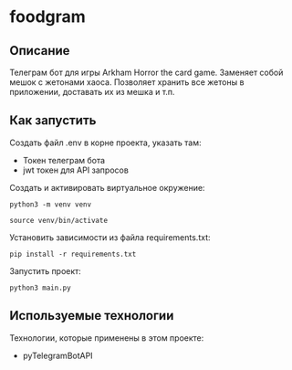 # foodgram

## Описание
Телеграм бот для игры Arkham Horror the card game.
Заменяет собой мешок с жетонами хаоса. Позволяет хранить все жетоны в приложении, доставать их из мешка и т.п.

## Как запустить
Создать файл .env в корне проекта, указать там:
- Токен телеграм бота
- jwt токен для API запросов

Cоздать и активировать виртуальное окружение:

```
python3 -m venv venv
```

```
source venv/bin/activate
```

Установить зависимости из файла requirements.txt:

```
pip install -r requirements.txt
```

Запустить проект:

```
python3 main.py
```

## Используемые технологии 
Технологии, которые применены в этом проекте:
- pyTelegramBotAPI